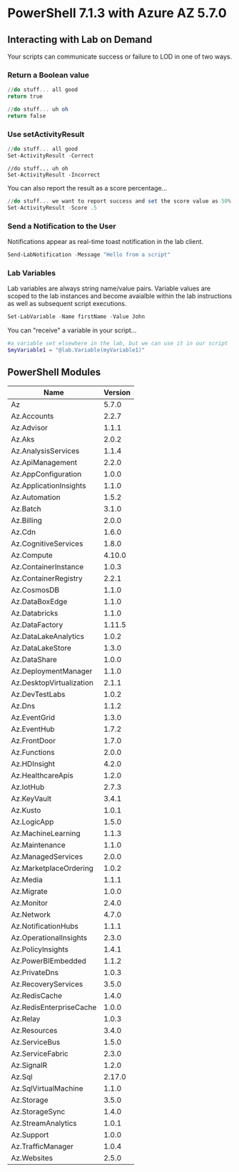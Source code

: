 # PowerShell 7.1.3 with Azure AZ 5.7.0

## Interacting with Lab on Demand

Your scripts can communicate success or failure to LOD in one of two ways.

### Return a Boolean value 

```PowerShell
//do stuff... all good
return true
```

```PowerShell
//do stuff... uh oh
return false
```

### Use setActivityResult

```PowerShell
//do stuff... all good
Set-ActivityResult -Correct
```

```
//do stuff... uh oh
Set-ActivityResult -Incorrect
```

You can also report the result as a score percentage...

```PowerShell
//do stuff... we want to report success and set the score value as 50%
Set-ActivityResult -Score .5
```

### Send a Notification to the User

Notifications appear as real-time toast notification in the lab client.

```PowerShell
Send-LabNotification -Message "Hello from a script"
```

### Lab Variables

Lab variables are always string name/value pairs. Variable values are scoped to the lab instances and become avaialble within the lab instructions as well as subsequent script executions. 

```PowerShell
Set-LabVariable -Name firstName -Value John
```

You can "receive" a variable in your script...

```PowerShell
#a variable set elsewhere in the lab, but we can use it in our script
$myVariable1 = "@lab.Variable(myVariable1)"
```
## PowerShell Modules

Name                     | Version 
----                     | ------- 
Az                       | 5.7.0   
Az.Accounts              | 2.2.7   
Az.Advisor               | 1.1.1   
Az.Aks                   | 2.0.2   
Az.AnalysisServices      | 1.1.4   
Az.ApiManagement         | 2.2.0   
Az.AppConfiguration      | 1.0.0   
Az.ApplicationInsights   | 1.1.0   
Az.Automation            | 1.5.2   
Az.Batch                 | 3.1.0   
Az.Billing               | 2.0.0   
Az.Cdn                   | 1.6.0   
Az.CognitiveServices     | 1.8.0   
Az.Compute               | 4.10.0  
Az.ContainerInstance     | 1.0.3   
Az.ContainerRegistry     | 2.2.1   
Az.CosmosDB              | 1.1.0   
Az.DataBoxEdge           | 1.1.0   
Az.Databricks            | 1.1.0   
Az.DataFactory           | 1.11.5  
Az.DataLakeAnalytics     | 1.0.2   
Az.DataLakeStore         | 1.3.0   
Az.DataShare             | 1.0.0   
Az.DeploymentManager     | 1.1.0   
Az.DesktopVirtualization | 2.1.1   
Az.DevTestLabs           | 1.0.2   
Az.Dns                   | 1.1.2   
Az.EventGrid             | 1.3.0   
Az.EventHub              | 1.7.2   
Az.FrontDoor             | 1.7.0   
Az.Functions             | 2.0.0   
Az.HDInsight             | 4.2.0   
Az.HealthcareApis        | 1.2.0   
Az.IotHub                | 2.7.3   
Az.KeyVault              | 3.4.1   
Az.Kusto                 | 1.0.1   
Az.LogicApp              | 1.5.0   
Az.MachineLearning       | 1.1.3   
Az.Maintenance           | 1.1.0   
Az.ManagedServices       | 2.0.0   
Az.MarketplaceOrdering   | 1.0.2   
Az.Media                 | 1.1.1   
Az.Migrate               | 1.0.0   
Az.Monitor               | 2.4.0   
Az.Network               | 4.7.0   
Az.NotificationHubs      | 1.1.1   
Az.OperationalInsights   | 2.3.0   
Az.PolicyInsights        | 1.4.1   
Az.PowerBIEmbedded       | 1.1.2   
Az.PrivateDns            | 1.0.3   
Az.RecoveryServices      | 3.5.0   
Az.RedisCache            | 1.4.0   
Az.RedisEnterpriseCache  | 1.0.0   
Az.Relay                 | 1.0.3   
Az.Resources             | 3.4.0   
Az.ServiceBus            | 1.5.0   
Az.ServiceFabric         | 2.3.0   
Az.SignalR               | 1.2.0   
Az.Sql                   | 2.17.0  
Az.SqlVirtualMachine     | 1.1.0   
Az.Storage               | 3.5.0   
Az.StorageSync           | 1.4.0   
Az.StreamAnalytics       | 1.0.1   
Az.Support               | 1.0.0   
Az.TrafficManager        | 1.0.4   
Az.Websites              | 2.5.0   
